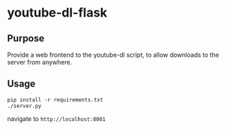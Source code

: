 # youtube-dl-flask
## Purpose 
Provide a web frontend to the youtube-dl script, to allow downloads to the server from anywhere.

## Usage
```
pip install -r requirements.txt
./server.py
```

navigate to `http://localhost:8001`
